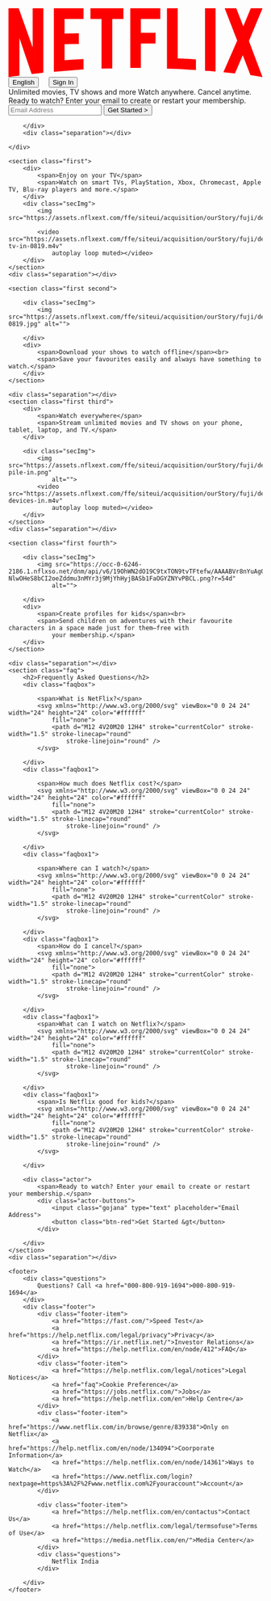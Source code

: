 <!DOCTYPE html>
<html lang="en">

<head>
    <meta charset="UTF-8">
    <meta name="viewport" content="width=device-width, initial-scale=1.0">
    <title>Netflix Clone</title>
    <link rel="stylesheet" href="style.css">
</head>

<body>
    <div class="main">
        <nav>
            <svg viewBox="0 0 111 30" version="1.1" fill="red" xmlns="http://www.w3.org/2000/svg"
                xmlns:xlink="http://www.w3.org/1999/xlink" aria-hidden="true" role="img" class="NETFLIX-H">
                <g>
                    <path
                        d="M105.06233,14.2806261 L110.999156,30 C109.249227,29.7497422 107.500234,29.4366857 105.718437,29.1554972 L102.374168,20.4686475 L98.9371075,28.4375293 C97.2499766,28.1563408 95.5928391,28.061674 93.9057081,27.8432843 L99.9372012,14.0931671 L94.4680851,-5.68434189e-14 L99.5313525,-5.68434189e-14 L102.593495,7.87421502 L105.874965,-5.68434189e-14 L110.999156,-5.68434189e-14 L105.06233,14.2806261 Z M90.4686475,-5.68434189e-14 L85.8749649,-5.68434189e-14 L85.8749649,27.2499766 C87.3746368,27.3437061 88.9371075,27.4055675 90.4686475,27.5930265 L90.4686475,-5.68434189e-14 Z M81.9055207,26.93692 C77.7186241,26.6557316 73.5307901,26.4064111 69.250164,26.3117443 L69.250164,-5.68434189e-14 L73.9366389,-5.68434189e-14 L73.9366389,21.8745899 C76.6248008,21.9373887 79.3120255,22.1557784 81.9055207,22.2804387 L81.9055207,26.93692 Z M64.2496954,10.6561065 L64.2496954,15.3435186 L57.8442216,15.3435186 L57.8442216,25.9996251 L53.2186709,25.9996251 L53.2186709,-5.68434189e-14 L66.3436123,-5.68434189e-14 L66.3436123,4.68741213 L57.8442216,4.68741213 L57.8442216,10.6561065 L64.2496954,10.6561065 Z M45.3435186,4.68741213 L45.3435186,26.2498828 C43.7810479,26.2498828 42.1876465,26.2498828 40.6561065,26.3117443 L40.6561065,4.68741213 L35.8121661,4.68741213 L35.8121661,-5.68434189e-14 L50.2183897,-5.68434189e-14 L50.2183897,4.68741213 L45.3435186,4.68741213 Z M30.749836,15.5928391 C28.687787,15.5928391 26.2498828,15.5928391 24.4999531,15.6875059 L24.4999531,22.6562939 C27.2499766,22.4678976 30,22.2495079 32.7809542,22.1557784 L32.7809542,26.6557316 L19.812541,27.6876933 L19.812541,-5.68434189e-14 L32.7809542,-5.68434189e-14 L32.7809542,4.68741213 L24.4999531,4.68741213 L24.4999531,10.9991564 C26.3126816,10.9991564 29.0936358,10.9054269 30.749836,10.9054269 L30.749836,15.5928391 Z M4.78114163,12.9684132 L4.78114163,29.3429562 C3.09401069,29.5313525 1.59340144,29.7497422 0,30 L0,-5.68434189e-14 L4.4690224,-5.68434189e-14 L10.562377,17.0315868 L10.562377,-5.68434189e-14 L15.2497891,-5.68434189e-14 L15.2497891,28.061674 C13.5935889,28.3437998 11.906458,28.4375293 10.1246602,28.6868498 L4.78114163,12.9684132 Z">
                    </path>
                </g>
            </svg>
            <div style="display: flex;
            gap: 20px;">
                <button class="english">English</button>
                <button class="sign">Sign In</button>
            </div>
        </nav>
        <div class="box">
        </div>
        <div class="hero">
            <span>Unlimited movies, TV shows and more</span>
            <span>Watch anywhere. Cancel anytime.</span>
            <span>Ready to watch? Enter your email to create or restart your membership.</span>
            <div class="hero-buttons">
                <input type="text" placeholder="Email Address">
                <button class="btn-red">Get Started &gt</button>
            </div>

        </div>
        <div class="separation"></div>

    </div>

    <section class="first">
        <div>
            <span>Enjoy on your TV</span>
            <span>Watch on smart TVs, PlayStation, Xbox, Chromecast, Apple TV, Blu-ray players and more.</span>
        </div>
        <div class="secImg">
            <img src="https://assets.nflxext.com/ffe/siteui/acquisition/ourStory/fuji/desktop/tv.png">

            <video src="https://assets.nflxext.com/ffe/siteui/acquisition/ourStory/fuji/desktop/video-tv-in-0819.m4v"
                autoplay loop muted></video>
        </div>
    </section>
    <div class="separation"></div>

    <section class="first second">

        <div class="secImg">
            <img src="https://assets.nflxext.com/ffe/siteui/acquisition/ourStory/fuji/desktop/mobile-0819.jpg" alt="">

        </div>
        <div>
            <span>Download your shows to watch offline</span><br>
            <span>Save your favourites easily and always have something to watch.</span>
        </div>
    </section>

    <div class="separation"></div>
    <section class="first third">
        <div>
            <span>Watch everywhere</span>
            <span>Stream unlimited movies and TV shows on your phone, tablet, laptop, and TV.</span>
        </div>

        <div class="secImg">
            <img src="https://assets.nflxext.com/ffe/siteui/acquisition/ourStory/fuji/desktop/device-pile-in.png"
                alt="">
            <video src="https://assets.nflxext.com/ffe/siteui/acquisition/ourStory/fuji/desktop/video-devices-in.m4v"
                autoplay loop muted></video>
        </div>
    </section>
    <div class="separation"></div>

    <section class="first fourth">

        <div class="secImg">
            <img src="https://occ-0-6246-2186.1.nflxso.net/dnm/api/v6/19OhWN2dO19C9txTON9tvTFtefw/AAAABVr8nYuAg0xDpXDv0VI9HUoH7r2aGp4TKRCsKNQrMwxzTtr-NlwOHeS8bCI2oeZddmu3nMYr3j9MjYhHyjBASb1FaOGYZNYvPBCL.png?r=54d"
                alt="">

        </div>
        <div>
            <span>Create profiles for kids</span><br>
            <span>Send children on adventures with their favourite characters in a space made just for them—free with
                your membership.</span>
        </div>
    </section>

    <div class="separation"></div>
    <section class="faq">
        <h2>Frequently Asked Questions</h2>
        <div class="faqbox">

            <span>What is NetFlix?</span>
            <svg xmlns="http://www.w3.org/2000/svg" viewBox="0 0 24 24" width="24" height="24" color="#ffffff"
                fill="none">
                <path d="M12 4V20M20 12H4" stroke="currentColor" stroke-width="1.5" stroke-linecap="round"
                    stroke-linejoin="round" />
            </svg>

        </div>
        <div class="faqbox1">

            <span>How much does Netflix cost?</span>
            <svg xmlns="http://www.w3.org/2000/svg" viewBox="0 0 24 24" width="24" height="24" color="#ffffff"
                fill="none">
                <path d="M12 4V20M20 12H4" stroke="currentColor" stroke-width="1.5" stroke-linecap="round"
                    stroke-linejoin="round" />
            </svg>

        </div>
        <div class="faqbox1">

            <span>Where can I watch?</span>
            <svg xmlns="http://www.w3.org/2000/svg" viewBox="0 0 24 24" width="24" height="24" color="#ffffff"
                fill="none">
                <path d="M12 4V20M20 12H4" stroke="currentColor" stroke-width="1.5" stroke-linecap="round"
                    stroke-linejoin="round" />
            </svg>

        </div>
        <div class="faqbox1">
            <span>How do I cancel?</span>
            <svg xmlns="http://www.w3.org/2000/svg" viewBox="0 0 24 24" width="24" height="24" color="#ffffff"
                fill="none">
                <path d="M12 4V20M20 12H4" stroke="currentColor" stroke-width="1.5" stroke-linecap="round"
                    stroke-linejoin="round" />
            </svg>

        </div>
        <div class="faqbox1">
            <span>What can I watch on Netflix?</span>
            <svg xmlns="http://www.w3.org/2000/svg" viewBox="0 0 24 24" width="24" height="24" color="#ffffff"
                fill="none">
                <path d="M12 4V20M20 12H4" stroke="currentColor" stroke-width="1.5" stroke-linecap="round"
                    stroke-linejoin="round" />
            </svg>

        </div>
        <div class="faqbox1">
            <span>Is Netflix good for kids?</span>
            <svg xmlns="http://www.w3.org/2000/svg" viewBox="0 0 24 24" width="24" height="24" color="#ffffff"
                fill="none">
                <path d="M12 4V20M20 12H4" stroke="currentColor" stroke-width="1.5" stroke-linecap="round"
                    stroke-linejoin="round" />
            </svg>

        </div>

        <div class="actor">
            <span>Ready to watch? Enter your email to create or restart your membership.</span>
            <div class="actor-buttons">
                <input class="gojana" type="text" placeholder="Email Address">
                <button class="btn-red">Get Started &gt</button>
            </div>

        </div>
    </section>
    <div class="separation"></div>

    <footer>
        <div class="questions">
            Questions? Call <a href="000-800-919-1694">000-800-919-1694</a>
        </div>
        <div class="footer">
            <div class="footer-item">
                <a href="https://fast.com/">Speed Test</a>
                <a href="https://help.netflix.com/legal/privacy">Privacy</a>
                <a href="https://ir.netflix.net/">Investor Relations</a>
                <a href="https://help.netflix.com/en/node/412">FAQ</a>
            </div>
            <div class="footer-item">
                <a href="https://help.netflix.com/legal/notices">Legal Notices</a>
                <a href="faq">Cookie Preference</a>
                <a href="https://jobs.netflix.com/">Jobs</a>
                <a href="https://help.netflix.com/en">Help Centre</a>
            </div>
            <div class="footer-item">
                <a href="https://www.netflix.com/in/browse/genre/839338">Only on Netflix</a>
                <a href="https://help.netflix.com/en/node/134094">Coorporate Information</a>
                <a href="https://help.netflix.com/en/node/14361">Ways to Watch</a>
                <a href="https://www.netflix.com/login?nextpage=https%3A%2F%2Fwww.netflix.com%2Fyouraccount">Account</a>
            </div>

            <div class="footer-item">
                <a href="https://help.netflix.com/en/contactus">Contact Us</a>
                <a href="https://help.netflix.com/legal/termsofuse">Terms of Use</a>
                <a href="https://media.netflix.com/en/">Media Center</a>
            </div>
            <div class="questions">
                Netflix India
            </div>

        </div>
    </footer>

</body>

</html>
